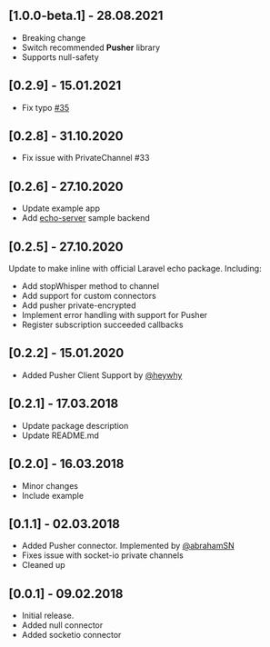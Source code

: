 ## [1.0.0-beta.1] - 28.08.2021

- Breaking change
- Switch recommended **Pusher** library
- Supports null-safety

## [0.2.9] - 15.01.2021

- Fix typo [#35](https://github.com/kakajansh/echo/pull/35)

## [0.2.8] - 31.10.2020

- Fix issue with PrivateChannel #33

## [0.2.6] - 27.10.2020

- Update example app
- Add [echo-server](https://github.com/kakajansh/echo-server) sample backend

## [0.2.5] - 27.10.2020

Update to make inline with official Laravel echo package. Including:

- Add stopWhisper method to channel
- Add support for custom connectors
- Add pusher private-encrypted
- Implement error handling with support for Pusher
- Register subscription succeeded callbacks

## [0.2.2] - 15.01.2020

- Added Pusher Client Support by [@heywhy](http://github.com/heywhy/)

## [0.2.1] - 17.03.2018

- Update package description
- Update README.md

## [0.2.0] - 16.03.2018

- Minor changes
- Include example

## [0.1.1] - 02.03.2018

- Added Pusher connector. Implemented by [@abrahamSN](https://github.com/abrahamSN)
- Fixes issue with socket-io private channels
- Cleaned up

## [0.0.1] - 09.02.2018

- Initial release.
- Added null connector
- Added socketio connector
